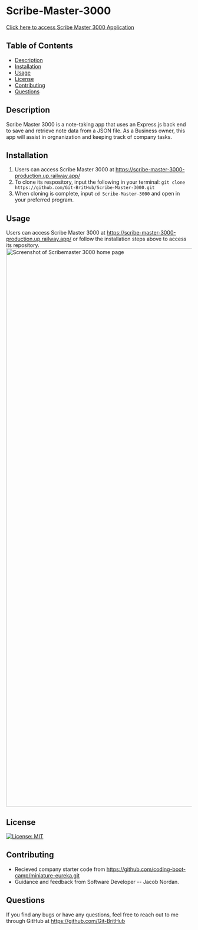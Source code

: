 # Scribe-Master-3000
[Click here to access Scribe Master 3000 Application](https://scribe-master-3000-production.up.railway.app/)

## Table of Contents
* [Description](#description)
* [Installation](#installation)
* [Usage](#usage)
* [License](#license)
* [Contributing](#contributing)
* [Questions](#questions)


## Description
Scribe Master 3000 is a note-taking app that uses an Express.js back end to save and retrieve note data from a JSON file. As a Business owner, this app will assist in orgnanization and keeping track of company tasks.


## Installation
1. Users can access Scribe Master 3000 at https://scribe-master-3000-production.up.railway.app/
1. To clone its respository, input the following in your terminal: `git clone https://github.com/Git-BritHub/Scribe-Master-3000.git`
2. When cloning is complete, input `cd Scribe-Master-3000` and open in your preferred program.


## Usage
Users can access Scribe Master 3000 at https://scribe-master-3000-production.up.railway.app/ or follow the installation steps above to access its repository.
<img width="1512" alt="Screenshot of Scribemaster 3000 home page" src="https://github.com/Git-BritHub/Scribe-Master-3000/assets/130286884/cdea6088-87a6-4658-a09d-cec76ad55417">


## License
[![License: MIT](https://img.shields.io/badge/License-MIT-aqua.svg)](https://opensource.org/licenses/MIT)

## Contributing
* Recieved company starter code from https://github.com/coding-boot-camp/miniature-eureka.git
* Guidance and feedback from Software Developer -- Jacob Nordan.

## Questions
If you find any bugs or have any questions, feel free to reach out to me through GitHub at https://github.com/Git-BritHub 
